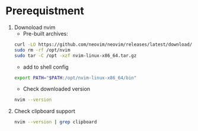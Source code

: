# Prerequistment
1. Downoload nvim 
    - Pre-built archives:
    ```bash
    curl -LO https://github.com/neovim/neovim/releases/latest/download/nvim-linux-x86_64.tar.gz
    sudo rm -rf /opt/nvim
    sudo tar -C /opt -xzf nvim-linux-x86_64.tar.gz
    ```
    - add to shell config
    ```bash
    export PATH="$PATH:/opt/nvim-linux-x86_64/bin"
    ```
    - Check downloaded version
    ```bash
    nvim --version 
    ```
2. Check clipboard support
    ```bash
    nvim --version | grep clipboard
    ```

